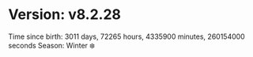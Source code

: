 # Version: v8.2.28
Time since birth: 3011 days, 72265 hours, 4335900 minutes, 260154000 seconds
Season: Winter ❄️

